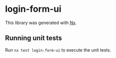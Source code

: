 # login-form-ui

This library was generated with [Nx](https://nx.dev).

## Running unit tests

Run `nx test login-form-ui` to execute the unit tests.
